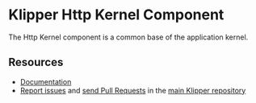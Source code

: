 Klipper Http Kernel Component
=============================

The Http Kernel component is a common base of the application kernel.

Resources
---------

- [Documentation](https://doc.klipper.dev/components/http-kernel)
- [Report issues](https://github.com/klipperdev/klipper/issues)
  and [send Pull Requests](https://github.com/klipperdev/klipper/pulls)
  in the [main Klipper repository](https://github.com/klipperdev/klipper)
